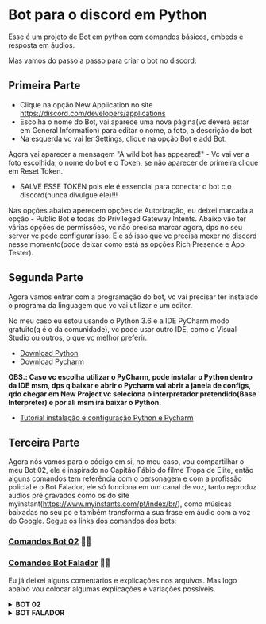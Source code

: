# Bot para o discord em Python

Esse é um projeto de Bot em python com comandos básicos, embeds e resposta em áudios.

Mas vamos do passo a passo para criar o bot no discord:
## Primeira Parte
* Clique na opção New Application no site https://discord.com/developers/applications
* Escolha o nome do Bot, vai aparece uma nova página(vc deverá estar em General Information) para editar o nome, a foto, a descrição do bot
* Na esquerda vc vai ler Settings, clique na opção Bot e add Bot.

Agora vai aparecer a mensagem "A wild bot has appeared!" - Vc vai ver a foto escolhida, o nome do bot e o Token, se não aparecer de primeira clique em Reset Token.

* SALVE ESSE TOKEN pois ele é essencial para conectar o bot c o discord(nunca divulgue ele)!!!

Nas opções abaixo aperecem opções de Autorização, eu deixei marcada a opção - Public Bot e todas do Privileged Gateway Intents. Abaixo vão ter várias opções de permissões, vc não precisa marcar agora, dps no seu server vc pode configurar isso.
E é só isso que vc precisa mexer no discord nesse momento(pode deixar como está as opções Rich Presence e App Tester).

## Segunda Parte 
Agora vamos entrar com a programação do bot, vc vai precisar ter instalado o programa da linguagem que vc vai utilizar e um editor.

No meu caso eu estou usando o Python 3.6 e a IDE PyCharm modo gratuito(q é o da comunidade), vc pode usar outro IDE, como o Visual Studio ou outros, o que vc melhor preferir.
* [Download Python](https://www.python.org/downloads/) 
* [Download Pycharm](https://www.jetbrains.com/pt-br/pycharm/download/#section=windows)

**OBS.: Caso vc escolha utilizar o PyCharm, pode instalar o Python dentro da IDE msm, dps q baixar e abrir o Pycharm vai abrir a janela de configs, qdo chegar em New Project vc seleciona o interpretador pretendido(Base Interpreter) e por ali msm irá baixar o Python.**

* [Tutorial instalação e configuração Python e Pycharm](https://www.devmedia.com.br/instalacao-do-python/40643#:~:text=Na%20tela%20inicial%20do%20PyCharm,e%20depois%20em%20%E2%80%9CSettings%E2%80%9D.&text=Na%20nova%20tela%20da%20Figura,os%20nossos%20c%C3%B3digos%20em%20Python.)

## Terceira Parte
Agora nós vamos para o código em si, no meu caso, vou compartilhar o meu Bot 02, ele é inspirado no Capitão Fábio do filme Tropa de Elite, então alguns comandos tem referência com o personagem e com a profissão policial e o Bot Falador, ele só funciona em um canal de voz, tanto reproduz audios pré gravados como os do site myinstant(https://www.myinstants.com/pt/index/br/), como músicas baixadas no seu pc e também transforma a sua frase em áudio com a voz do Google.
Segue os links dos comandos dos bots:

### [Comandos Bot 02](https://github.com/IsabelaCardeal/BotDiscord/blob/master/Bot02.py) :policeman:
### [Comandos Bot Falador](https://github.com/IsabelaCardeal/BotDiscord/blob/master/Falador.py) :singer:

Eu já deixei alguns comentários e explicações nos arquivos. Mas logo abaixo vou colocar algumas explicações e variações possíveis.

<details>
<summary><b>BOT 02</b></summary> 
<br/>
Vou começar explicando a diferença em usar o comando com prefixo e sem, mtas pessoas preferem utilizar o prefixo para que não ocorra a interferência do bot em uma conversa ou pergunta ou frase no chat.

OBS.: Como o meu caso é um personagem eu botei alguns de propósito onde ele se "intromete" na conversa.

Vamos exemplificar algumas diferenças e como a falta do prefixo pode bagunçar tudo.

Nesse caso sempre que a mensagem começar com 06 ele irá responder, mesmo que vc escreva 0654848, 06belavista, só não vai funcionar se ecrever algum caractere antes.
```
@client.listen("on_message")
async def testa(message):
    if message.author == client.user:
        return
        
    if message.content.startswith('06'):
        await message.channel.send('Xerife, O SENHOR É UM FANFARRÃO!!')
```
Nesse outro caso, sempre q vc utilizar o if + in message.content.lower(), não importa em qual parte da frase vc coloque o termo, o bot sempre vai responder. Exemplo:

```
@client.listen("on_message")
async def testa(message):
    if message.author == client.user:
        return
        
    if '06' in message.content.lower():
        await message.channel.send('Xerife, O SENHOR É UM FANFARRÃO!!')
```
Logo, se vc escrever 54654606 ou euqueria06 ele sempre vai retornar a msg - ' Xerife, .....' e é aí que pode ocorrer o conflito, as vezes a pessoa no chat só queria dizer a hr ou uma outra informação e o bot se "intrometeu" e respondeu.

Uma outra forma possível seria escrever somente o message.content daí o bot só irá responder se aparecer no chat exatamente o termo escolhido, não adianta escrever 065555 06 0800 ou 656 06, apenas 06 seria aceito. 

```
@client.listen("on_message")
async def testa(message):
    if message.author == client.user:
        return
        
    if message.content == '06':
        await message.channel.send('Xerife, O SENHOR É UM FANFARRÃO!!')
```
Agora vamos para o caso de fazer um bot q responda qdo utilizamos o prefixo, temos q começar com a definição do prefixo e em seguida ao async def sempre vai o comando desejado:

```
client = commands.Bot(command_prefix="!")

@client.command()
async def _06(ctx): #nesse caso em específico temos q botar o _ antes do número pq o Python não aceita somente número como identificador, nem caracteres especiais($,!,&) por isso até eles são boas escolhas para ser o prefixo.
    if ctx.message.guild:
        await ctx.send('Xerife, O SENHOR É UM FANFARRÃO!')

@client.command()
async def policia(ctx):
    if ctx.message.guild:
        await ctx.send('Puliça, P-U-L-I-Çeçidrilha-A!!')
```
**PS.: Vc pode usar os 2 métodos juntos, sem problemas, eu gosto de misturar com prefixo e sem, mas vai de cada um.**

Sobre o comando wanted, ele funciona como uma manipulação de imagens:
```
@client.command()
async def wanted(ctx, user: discord.Member = None):
    if user is None:
        user = ctx.author  #essas linhas servem para o caso da pessoa só escrever !wanted - ele irá retornar o comando c a imagem da pessoa q escreveu

    wanted = Image.open("Procurado1.jpg")
    asset = user.avatar_url_as(size=128)
    data = BytesIO(await asset.read())
    pfp = Image.open(data)
    pfp = pfp.resize((149, 148))
    wanted.paste(pfp, (102, 171))
    wanted.save("cara.jpg")
    await ctx.send(file=discord.File("cara.jpg"))
```
Seguindo a lógica do Bot 02(policial)...eu escolhi uma foto de PROCURADO/WANTED(acabei achando mais lgl as gringas estilo velho oeste), então o image.open vai pegar essa imagem escolhida, poderia ser qualquer uma outra...

![Procurado1](https://user-images.githubusercontent.com/102563782/168195235-d516029a-c4b2-46fe-b94b-be0c8adba4a2.jpg)

O user.avatar_url_as se refere a imagem de perfil do usuário, essa imagem vai ser "pega", "lida", "redefinida" e "colada" por cima da foto Procurado1.jpg, a parte do - pfp, (102, 171)) - significa: pfp é a foto e o 102,171 são as "coordenadas" do ponto onde será colada a foto, com isso vc pode manipular a vontade o ponto onde vai colocar a foto(no Paint vc consegue visualizar esses números no rodapé a esquerda escrito px dps dos números).

O wanted.save vai salvar a montagem criada no msm local da foto original, com isso sempre q vc der o comando um novo cara.jpg é criado, na vdd substituído pelo já existente.
Exemplos: sem escrever nada dps do comando e mandando o @ de alguém:

![Amostras](https://user-images.githubusercontent.com/102563782/168202158-71b5bd65-a0c0-4d1c-ad19-559a5c5c82c5.JPG)


## Quarta Parte

Nessa parte vou explicar um pouco sobre os comandos por voz que coloquei no Bot 02...eu aprendi por meio desse tutorial no youtube, ele ensina a criar um bot do zero, mas eu foquei principalmente na parte 3/4/5 onde ele fala sobre a reprodução de audio:

* [Tutorial Bot para o Discord em Python](https://www.youtube.com/watch?v=pL2EuhSV7tw)

No meu caso eu queria reproduzir arquivos como se fossem binds c memes, peguei vários arquivos do site MyInstant. E troquei o nome join e leave pela linguagem Q da polícia(QAP = Na escuta e QAR = Desligar) c/ um adicional de sempre que o bot entrar na sala ele irá reproduzir o arquivo mp3 escolhido.

**OBS.: O arquivo .mp3 SEMPRE tem q estar na mesma pasta do arquivo python!! O recomendado é sempre q iniciar um projeto criar uma pasta do projeto, daí vc coloca o arquivo .py, as imagens e os .mp3 junto.**

```
client = commands.Bot(command_prefix="!")


@client.command()
async def QAP(ctx):
    if ctx.author.voice:
        channel = ctx.author.voice.channel
        voice = await channel.connect()
        source = FFmpegPCMAudio('seuarquivoaqui.mp3')
        player = voice.play(source)
    else:
        await ctx.send('Você nem tá no canal certo o doida(o)!!')
# Se não quiser q ele reproduza o arquivo deixe o comando apenas com: channel = ctx.author.voice.channel
                                                                     #    await channel.connect()
                                                                 # else:
                                                                     #    await ctx.send('Você nem tá no canal certo o doida(o)!!')
                                                                     
@client.command()
async def play(ctx, arg):
    voice = ctx.guild.voice_client
    song = arg + '.mp3'
    source = FFmpegPCMAudio(song)
    player = voice.play(source, after=lambda x=None: check_queue(ctx, ctx.message.guild.id))

@client.command()
async def QAR(ctx):
    if ctx.voice_client:
        await ctx.send('Tô vazando, vlw, flws!!')
        await ctx.guild.voice_client.disconnect()
    else:
        await ctx.send('Ainda bem que eu nem estou aí!!')
```
Com esses comandos(QAP e QAR) o bot se junta a vc, ele só vai pro canal de voz q vc estiver, se vc ñ estiver em nenhum ele não vai aparecer, por isso os else, tb não é possível trocar diretamente eles de canal...tem q dar o comando de sair e dps o de se juntar.
  

Bom esses foram alguns exemplos básicos, eu sou bem iniciante e não tenho tanto conhecimento assim porém estou estudando e praticando, sei q existe uma infinidade de possibilidades para a criação do comando, espero de alguma forma ter ajudado!!!
   

<div align="center">

![Satis](https://user-images.githubusercontent.com/102563782/167547545-c6e99b05-0e61-4096-b7fd-3240ab76b46c.jpg)

</details>

<details>    
<summary><b>BOT FALADOR</b></summary>
<br/>
Para o Bot reproduzir arquivos de áudio eu segui o passo a passo desse vídeo: https://www.youtube.com/watch?v=M_6_GbDc39Q, instalando o FFmpeg pelo site deles: https://ffmpeg.org/ e colocando a pasta com os .exe no diretório /C:, nos meus testes, arquivos .mp3, .wav e .ogg(áudios do whatsapp) reproduziram  de forma normal.
    

Primeiro vamos fazer com que o bot se junte a nós, por isso temos que já estar em um canal de voz para que ele te siga. Nesse comando nós podemos fazer ele básico, aonde ele só se junta a vc no canal de voz, ou com um som adicional sempre q ele se junta a vc no canal. Lembrando que todos os arquivos de audio devem ficar na mesma pasta que o arquivo do Bot.
    
Comando Básico:    
```
@client.command(pass_context=True)
async def junto(ctx):
    if (ctx.author.voice):
        channel = ctx.author.voice.channel
        await channel.connect()
    else:
        await ctx.send('Me erra, você nem tá no canal o doida(o)!!') 
```
Comando com áudio para tocar sempre q o bot entrar no canal de voz:
```
@client.command()
async def junto(ctx):
    if ctx.author.voice:
        channel = ctx.author.voice.channel
        voice = await channel.connect()
        source = FFmpegPCMAudio('cheguei.mp3')
        player = voice.play(source)
    else:
        await ctx.send('Você nem tá no canal certo o doida(o)!!')   
```
PS.: Com esse comando se vc puxar o bot, trocar de canal de voz e tentar puxar novamente o bot, ele não irá te seguir, vc tem q dar o disconnect nele e "puxá-lo" novamente.

Os comandos seguintes são autoexplicativos, !fila cria a fila(ele vai botar o pedido na fila mas se não tiver nada tocando ele não vai dar o play!!!), precisa ter dado o comando !play para aí "acionar" a fila, sendo assim o !play toca a música, o !pause para a música e o !resume volta a tocar a música no momento do pause, o !stop para e tira a música, o !resume não funciona dps do stop.

Agora vou explicar sobre o gTTs(Google text-to-speech), no site da documentação tem todas as línguas e "sotaques" disponíveis, por padrão o sotaque do pt é o português brasileiro, por isso só precisei utilizar o lang="pt".
Documentação com as línguas e sotaques disponíveis: https://gtts.readthedocs.io/en/latest/module.html#localized-accents
    
Site onde achei a solução para o comando gTTs funcionar c o bot: https://localcoder.org/how-to-play-gtts-mp3-file-in-discord-voice-channel-the-user-is-in-discord-py    
    
```
@client.command()
async def fala(ctx, *, text=None):
    if not text:
        await ctx.send(f"Hey {ctx.author.mention}, Eu preciso que vc escreva o q eu tenho q dizer, INFERNO!")
        return
    vc = ctx.voice_client
    if not vc:
        # Primeiro tem q dar join para o bot funcionar
        await ctx.send("Me puxa pro canal antes queridinha(o).")
        return
    # Abaixo prepara o texto, a linguagem a ser usada e salva
    tts = gTTS(text=text, lang="pt")
    tts.save("frase.mp3")
    try:
        vc.play(discord.FFmpegPCMAudio('frase.mp3'), after=lambda e: print(f"Terminei de falar: {e}"))
        # Coloca o volume em 1
        vc.source = discord.PCMVolumeTransformer(vc.source)
        vc.source.volume = 1
        # Aqui é pra responder caso uma exceção ocorra
    except ClientException as e:
        await ctx.send(f"A client exception occured:\n`{e}`")
    except TypeError as e:
        await ctx.send(f"TypeError exception:\n`{e}`")
    except OpusNotLoaded as e:
        await ctx.send(f"OpusNotLoaded exception: \n`{e}`")
```
    
Para trocar a língua basta alterar o lang...e para adicionar o sotaque escreva dps do lang: tld="..." 
    
PS.: Vc pode escrever o texto em francês, espanhol, alemão com a língua falada em português-br, porém o bot vai reproduzir como se fosse uma brasileira falando outras línguas, vai errar a pronúncia da acentuação e etc.
    
Aproveitando q esse comando primeiro salva a frase escrita e dps reproduz, vc pode criar e salvar frases aleatórias(como pensamento do dia, piadas, frases de filmes e etc), salvá-las e ir trocando o nome do arquivo, dps é só botar o comando com os arquivos salvos, assim como fiz no exemplo a seguir:
```
@client.command()
async def frase(ctx):
    frases = \
        ['frase1.mp3', 'frase2.mp3', 'frase3.mp3', 'frase4.mp3', 'frase5.mp3', 'frase6.mp3', 'frase7.mp3', 'frase8.mp3', 'frase9.mp3', 'frase10.mp3']

    voice = ctx.guild.voice_client
    ria = random.choice(frases)
    player = voice.play(discord.FFmpegPCMAudio(ria))
```
Eu peguei 10 frases/pensamentos do dia e fui salvando, dps botei para reproduzir no random choice, mas vc pode nomear um comando para cada fala ou botar mto mais. 
    
 
Por fim o !leave tira o bot do canal de voz, com isso para trocar ele de canal basta dar o !leave e dps o !join.
    
E é isso...aproveite, divirta-se!!!
<p align="center">  
<img width="340" height="340" src="https://media.giphy.com/media/L3crA8hi8CdRyxZaSY/giphy.gif">
<p/> 
</details>
